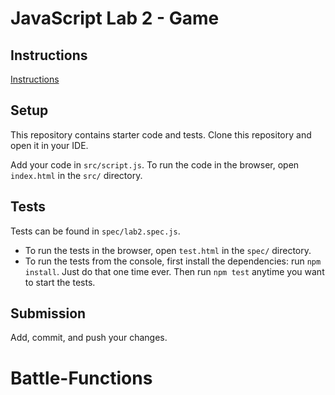 # JavaScript Lab 2 - Game

## Instructions

[Instructions](https://docs.google.com/document/d/1IZ_xKVrmKeKvqMqhsKCib48lfwNHXuqtIhtR442fJOw/preview)

## Setup

This repository contains starter code and tests. Clone this repository and open it in your IDE.

Add your code in `src/script.js`. To run the code in the browser, open `index.html` in the `src/` directory.

## Tests

Tests can be found in `spec/lab2.spec.js`.

- To run the tests in the browser, open `test.html` in the `spec/` directory.
- To run the tests from the console, first install the dependencies: run `npm install`. Just do that one time ever. Then run `npm test` anytime you want to start the tests.

## Submission

Add, commit, and push your changes.
# Battle-Functions
